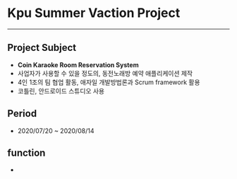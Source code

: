 Kpu Summer Vaction Project 
=============
* * *    

## Project Subject    
* **Coin Karaoke Room Reservation System**
* 사업자가 사용할 수 있을 정도의, 동전노래방 예약 애플리케이션 제작    
* 4인 1조의 팀 협업 활동, 애자일 개발방법론과 Scrum framework 활용 
* 코틀린, 안드로이드 스튜디오 사용
    
    
## Period 
* 2020/07/20 ~ 2020/08/14

## function    
* 
